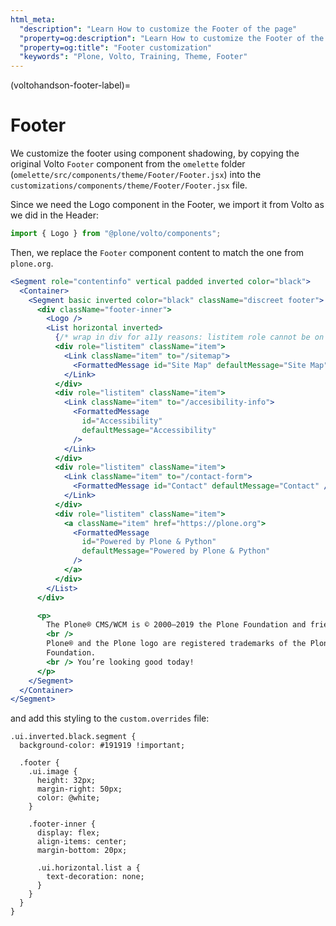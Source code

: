 ```yaml
---
html_meta:
  "description": "Learn How to customize the Footer of the page"
  "property=og:description": "Learn How to customize the Footer of the page"
  "property=og:title": "Footer customization"
  "keywords": "Plone, Volto, Training, Theme, Footer"
---
```


(voltohandson-footer-label)=

# Footer

We customize the footer using component shadowing, by copying the original Volto `Footer` component from the `omelette` folder (`omelette/src/components/theme/Footer/Footer.jsx`) into the `customizations/components/theme/Footer/Footer.jsx` file.

Since we need the Logo component in the Footer, we import it from Volto as we did in the Header:

```jsx
import { Logo } from "@plone/volto/components";
```

Then, we replace the `Footer` component content to match the one from `plone.org`.

```jsx
<Segment role="contentinfo" vertical padded inverted color="black">
  <Container>
    <Segment basic inverted color="black" className="discreet footer">
      <div className="footer-inner">
        <Logo />
        <List horizontal inverted>
          {/* wrap in div for a11y reasons: listitem role cannot be on the <a> element directly */}
          <div role="listitem" className="item">
            <Link className="item" to="/sitemap">
              <FormattedMessage id="Site Map" defaultMessage="Site Map" />
            </Link>
          </div>
          <div role="listitem" className="item">
            <Link className="item" to="/accesibility-info">
              <FormattedMessage
                id="Accessibility"
                defaultMessage="Accessibility"
              />
            </Link>
          </div>
          <div role="listitem" className="item">
            <Link className="item" to="/contact-form">
              <FormattedMessage id="Contact" defaultMessage="Contact" />
            </Link>
          </div>
          <div role="listitem" className="item">
            <a className="item" href="https://plone.org">
              <FormattedMessage
                id="Powered by Plone & Python"
                defaultMessage="Powered by Plone & Python"
              />
            </a>
          </div>
        </List>
      </div>

      <p>
        The Plone® CMS/WCM is © 2000–2019 the Plone Foundation and friends.
        <br />
        Plone® and the Plone logo are registered trademarks of the Plone
        Foundation.
        <br /> You’re looking good today!
      </p>
    </Segment>
  </Container>
</Segment>
```

and add this styling to the `custom.overrides` file:

```less
.ui.inverted.black.segment {
  background-color: #191919 !important;

  .footer {
    .ui.image {
      height: 32px;
      margin-right: 50px;
      color: @white;
    }

    .footer-inner {
      display: flex;
      align-items: center;
      margin-bottom: 20px;

      .ui.horizontal.list a {
        text-decoration: none;
      }
    }
  }
}
```
